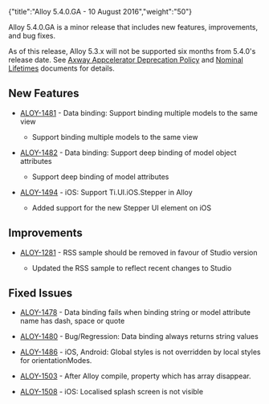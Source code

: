 {"title":"Alloy 5.4.0.GA - 10 August 2016","weight":"50"} 

Alloy 5.4.0.GA is a minor release that includes new features, improvements, and bug fixes.

As of this release, Alloy 5.3.x will not be supported six months from 5.4.0's release date. See [Axway Appcelerator Deprecation Policy](/docs/appc/AMPLIFY_Appcelerator_Services_Overview/Axway_Appcelerator_Deprecation_Policy/) and [Nominal Lifetimes](/docs/appc/AMPLIFY_Appcelerator_Services_Overview/Axway_Appcelerator_Product_Lifecycle/#NominalLifetimes) documents for details.

## New Features

*   [ALOY-1481](https://jira.appcelerator.org/browse/ALOY-1481) - Data binding: Support binding multiple models to the same view
    
    *   Support binding multiple models to the same view
        
*   [ALOY-1482](https://jira.appcelerator.org/browse/ALOY-1482) - Data binding: Support deep binding of model object attributes
    
    *   Support deep binding of model attributes
        
*   [ALOY-1494](https://jira.appcelerator.org/browse/ALOY-1494) - iOS: Support Ti.UI.iOS.Stepper in Alloy
    
    *   Added support for the new Stepper UI element on iOS
        

## Improvements

*   [ALOY-1281](https://jira.appcelerator.org/browse/ALOY-1281) - RSS sample should be removed in favour of Studio version
    
    *   Updated the RSS sample to reflect recent changes to Studio
        

## Fixed Issues

*   [ALOY-1478](https://jira.appcelerator.org/browse/ALOY-1478) - Data binding fails when binding string or model attribute name has dash, space or quote
    
*   [ALOY-1480](https://jira.appcelerator.org/browse/ALOY-1480) - Bug/Regression: Data binding always returns string values
    
*   [ALOY-1486](https://jira.appcelerator.org/browse/ALOY-1486) - iOS, Android: Global styles is not overridden by local styles for orientationModes.
    
*   [ALOY-1503](https://jira.appcelerator.org/browse/ALOY-1503) - After Alloy compile, property which has array disappear.
    
*   [ALOY-1508](https://jira.appcelerator.org/browse/ALOY-1508) - iOS: Localised splash screen is not visible